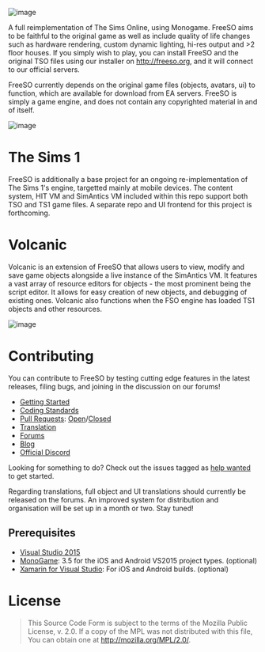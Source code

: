 ![image](http://freeso.org/wp-content/uploads/2016/03/freeso-logo.png?1)

A full reimplementation of The Sims Online, using Monogame. FreeSO aims to be faithful to the original game as well as include quality of life changes such as hardware rendering, custom dynamic lighting, hi-res output and >2 floor houses. If you simply wish to play, you can install FreeSO and the original TSO files using our installer on http://freeso.org, and it will connect to our official servers.

FreeSO currently depends on the original game files (objects, avatars, ui) to function, which are available for download from EA servers. FreeSO is simply a game engine, and does not contain any copyrighted material in and of itself.

![image](http://freeso.org/wp-content/uploads/2017/05/band.png)

# The Sims 1

FreeSO is additionally a base project for an ongoing re-implementation of The Sims 1's engine, targetted mainly at mobile devices. The content system, HIT VM and SimAntics VM included within this repo support both TSO and TS1 game files. A separate repo and UI frontend for this project is forthcoming.

# Volcanic

Volcanic is an extension of FreeSO that allows users to view, modify and save game objects alongside a live instance of the SimAntics VM. It features a vast array of resource editors for objects - the most prominent being the script editor. It allows for easy creation of new objects, and debugging of existing ones. Volcanic also functions when the FSO engine has loaded TS1 objects and other resources.

![image](https://i.gyazo.com/431b8e3cb1547563bb2d64a380fb76e6.gif)

# Contributing
You can contribute to FreeSO by testing cutting edge features in the latest releases, filing bugs, and joining in the discussion on our forums!

* [Getting Started](https://github.com/RHY3756547/FreeSO/wiki)
* [Coding Standards](https://github.com/RHY3756547/FreeSO/wiki/Coding-standards)
* [Pull Requests](https://github.com/RHY3756547/FreeSO/pulls): [Open](https://github.com/RHY3756547/FreeSO/pulls)/[Closed](https://github.com/RHY3756547/FreeSO/issues?q=is%3Apr+is%3Aclosed)
* [Translation](http://forum.freeso.org/forums/translations.32/)
* [Forums](http://forum.freeso.org)
* [Blog](http://freeso.org)
* [Official Discord](https://discordapp.com/invite/xveESFj)

Looking for something to do? Check out the issues tagged as [help wanted](https://github.com/RHY3756547/FreeSO/labels/help%20wanted) to get started.

Regarding translations, full object and UI translations should currently be released on the forums. An improved system for distribution and organisation will be set up in a month or two. Stay tuned!

## Prerequisites
* [Visual Studio 2015](https://www.visualstudio.com/en-us/downloads/visual-studio-2015-downloads-vs.aspx)
* [MonoGame](http://www.monogame.net): 3.5 for the iOS and Android VS2015 project types. (optional)
* [Xamarin for Visual Studio](https://www.xamarin.com/visual-studio): For iOS and Android builds. (optional)

# License
> This Source Code Form is subject to the terms of the Mozilla Public License, v. 2.0.
> If a copy of the MPL was not distributed with this file, You can obtain one at
> http://mozilla.org/MPL/2.0/.
